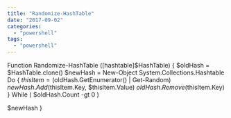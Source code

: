 ```yaml
---
title: "Randomize-HashTable"
date: "2017-09-02"
categories: 
  - "powershell"
tags: 
  - "powershell"
---
```


Function Randomize-HashTable (\[hashtable\]$HashTable) {
  $oldHash = $HashTable.clone()
  $newHash = New-Object System.Collections.Hashtable
  Do {
    $thisItem = ($oldHash.GetEnumerator() | Get-Random)
    $newHash.Add($thisItem.Key, $thisItem.Value)
    $oldHash.Remove($thisItem.Key)
  } While ( $oldHash.Count -gt 0 )
 
  $newHash
}
